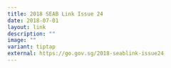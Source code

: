 ```yaml
---
title: 2018 SEAB Link Issue 24
date: 2018-07-01
layout: link
description: ""
image: ""
variant: tiptap
external: https://go.gov.sg/2018-seablink-issue24
---
```

